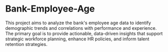 # Bank-Employee-Age
This project aims to analyze the bank's employee age data to identify demographic trends and correlations with performance and experience. The primary goal is to provide actionable, data-driven insights that support strategic workforce planning, enhance HR policies, and inform talent retention strategies.
